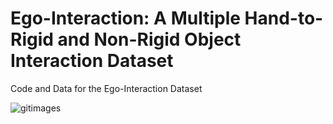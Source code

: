 # Ego-Interaction: A Multiple Hand-to-Rigid and Non-Rigid Object Interaction Dataset
Code and Data for the Ego-Interaction Dataset

![gitimages](https://user-images.githubusercontent.com/25514442/29090356-3a4a63ae-7c77-11e7-910b-283dbf2e6e5d.png)
